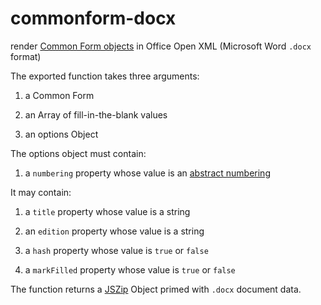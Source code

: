 # commonform-docx

render [Common Form objects](https://www.npmjs.com/package/commonform-validate) in Office Open XML (Microsoft Word `.docx` format)

The exported function takes three arguments:

1. a Common Form

2. an Array of fill-in-the-blank values

3. an options Object

The options object must contain:

1. a `numbering` property whose value is an [abstract numbering](https://npmjs.com/packages/abstract-numbering)

It may contain:

1. a `title` property whose value is a string

2. an `edition` property whose value is a string

3. a `hash` property whose value is `true` or `false`

4. a `markFilled` property whose value is `true` or `false`

The function returns a [JSZip](https://npmjs.com/packages/jszip) Object primed with `.docx` document data.
